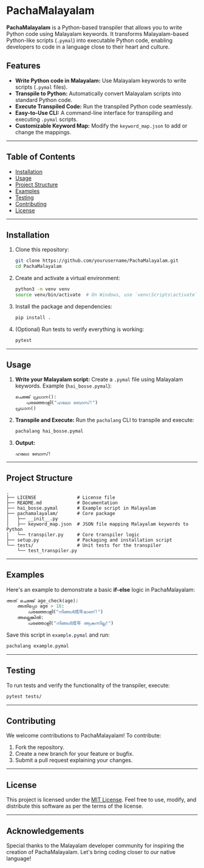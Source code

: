 # PachaMalayalam

**PachaMalayalam** is a Python-based transpiler that allows you to write Python code using Malayalam keywords. It transforms Malayalam-based Python-like scripts (`.pymal`) into executable Python code, enabling developers to code in a language close to their heart and culture.

## Features

- **Write Python code in Malayalam:** Use Malayalam keywords to write scripts (`.pymal` files).
- **Transpile to Python:** Automatically convert Malayalam scripts into standard Python code.
- **Execute Transpiled Code:** Run the transpiled Python code seamlessly.
- **Easy-to-Use CLI:** A command-line interface for transpiling and executing `.pymal` scripts.
- **Customizable Keyword Map:** Modify the `keyword_map.json` to add or change the mappings.

---

## Table of Contents

- [Installation](#installation)
- [Usage](#usage)
- [Project Structure](#project-structure)
- [Examples](#examples)
- [Testing](#testing)
- [Contributing](#contributing)
- [License](#license)

---

## Installation

1. Clone this repository:
   ```bash
   git clone https://github.com/yourusername/PachaMalayalam.git
   cd PachaMalayalam
   ```

2. Create and activate a virtual environment:
   ```bash
   python3 -m venv venv
   source venv/bin/activate  # On Windows, use `venv\Scripts\activate`
   ```

3. Install the package and dependencies:
   ```bash
   pip install .
   ```

4. (Optional) Run tests to verify everything is working:
   ```bash
   pytest
   ```

---

## Usage

1. **Write your Malayalam script:** Create a `.pymal` file using Malayalam keywords.
   Example (`hai_bosse.pymal`):
   ```python
   ചെജ്ജ് പ്രധാന():
       പരഞ്ഞോളി("ഹലോ ബോസ്!")
   പ്രധാന()
   ```

2. **Transpile and Execute:**
   Run the `pachalang` CLI to transpile and execute:
   ```bash
   pachalang hai_bosse.pymal
   ```

3. **Output:**
   ```
   ഹലോ ബോസ്!
   ```

---

## Project Structure

```
.
├── LICENSE               # License file
├── README.md             # Documentation
├── hai_bosse.pymal       # Example script in Malayalam
├── pachamalayalam/       # Core package
│   ├── __init__.py
│   ├── keyword_map.json  # JSON file mapping Malayalam keywords to Python
│   └── transpiler.py     # Core transpiler logic
├── setup.py              # Packaging and installation script
└── tests/                # Unit tests for the transpiler
    └── test_transpiler.py
```

---

## Examples

Here's an example to demonstrate a basic **if-else** logic in PachaMalayalam:

```python
അത് ചെജ്ജ് age_check(age):
    അതിപ്പോ age > 18:
        പരഞ്ഞോളി("നിങ്ങൾ成年മാണ്!")
    അല്ലെങ്കിൽ:
        പരഞ്ഞാളി("നിങ്ങൾ成年 ആകുന്നില്ല!")
```

Save this script in `example.pymal` and run:
```bash
pachalang example.pymal
```

---

## Testing

To run tests and verify the functionality of the transpiler, execute:
```bash
pytest tests/
```

---

## Contributing

We welcome contributions to PachaMalayalam! To contribute:
1. Fork the repository.
2. Create a new branch for your feature or bugfix.
3. Submit a pull request explaining your changes.

---

## License

This project is licensed under the [MIT License](LICENSE). Feel free to use, modify, and distribute this software as per the terms of the license.

---

## Acknowledgements

Special thanks to the Malayalam developer community for inspiring the creation of PachaMalayalam. Let's bring coding closer to our native language!

